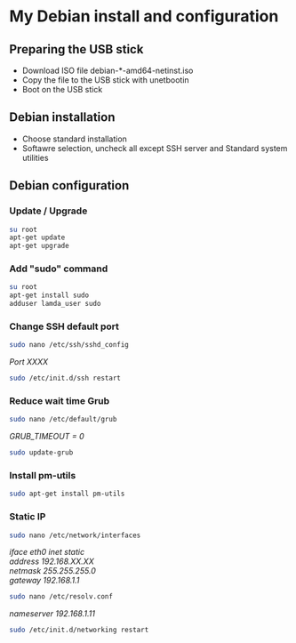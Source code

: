# My Debian install and configuration

## Preparing the USB stick
*  Download ISO file debian-*-amd64-netinst.iso
*  Copy the file to the USB stick with unetbootin
*  Boot on the USB stick

## Debian installation
* Choose standard installation
* Softawre selection, uncheck all except SSH server and Standard system utilities

## Debian configuration
### Update / Upgrade
```bash
su root
apt-get update
apt-get upgrade
```
### Add "sudo" command
```bash
su root
apt-get install sudo
adduser lamda_user sudo
```
### Change SSH default port
```bash
sudo nano /etc/ssh/sshd_config
```
_Port XXXX_
```bash
sudo /etc/init.d/ssh restart
```

### Reduce wait time Grub
```bash
sudo nano /etc/default/grub
```
_GRUB_TIMEOUT = 0_
```bash
sudo update-grub
```
### Install pm-utils
```bash
sudo apt-get install pm-utils
```
### Static IP
```bash
sudo nano /etc/network/interfaces
```
_iface eth0 inet static  
address 192.168.XX.XX  
netmask 255.255.255.0  
gateway 192.168.1.1_
```bash
sudo nano /etc/resolv.conf
```
_nameserver 192.168.1.11_
```bash
sudo /etc/init.d/networking restart
```
